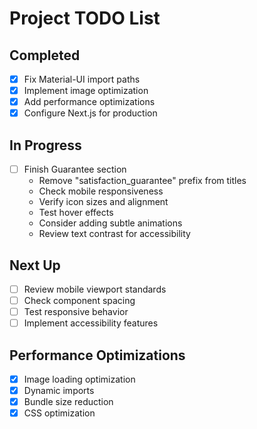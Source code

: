 # Project TODO List

## Completed
- [x] Fix Material-UI import paths
- [x] Implement image optimization
- [x] Add performance optimizations
- [x] Configure Next.js for production

## In Progress
- [ ] Finish Guarantee section
  - Remove "satisfaction_guarantee" prefix from titles
  - Check mobile responsiveness
  - Verify icon sizes and alignment
  - Test hover effects
  - Consider adding subtle animations
  - Review text contrast for accessibility

## Next Up
- [ ] Review mobile viewport standards
- [ ] Check component spacing
- [ ] Test responsive behavior
- [ ] Implement accessibility features

## Performance Optimizations
- [x] Image loading optimization
- [x] Dynamic imports
- [x] Bundle size reduction
- [x] CSS optimization